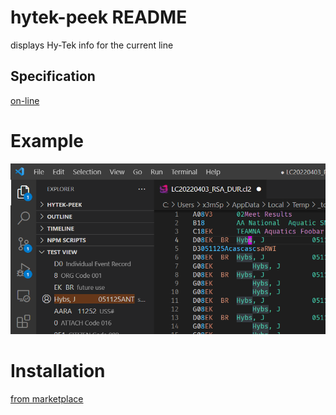 # hytek-peek README

displays Hy-Tek info for the current line

## Specification
[on-line](https://www.usms.org/admin/sdifv3f.txt)

# Example
![](/images/example.png)

# Installation
[from marketplace](https://marketplace.visualstudio.com/items?itemName=JanHybs.hytek-peek)
